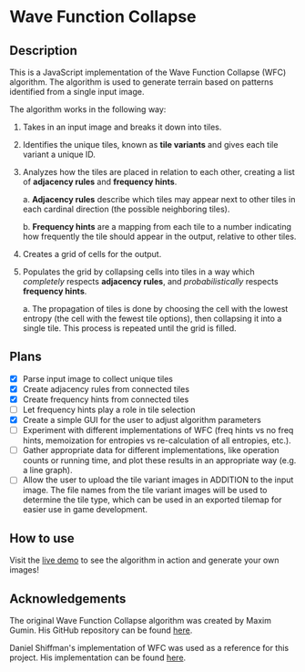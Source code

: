 # Wave Function Collapse

## Description

This is a JavaScript implementation of the Wave Function Collapse (WFC) algorithm. The algorithm is used to generate terrain based on patterns identified from a single input image.

The algorithm works in the following way:

1. Takes in an input image and breaks it down into tiles.

2. Identifies the unique tiles, known as **tile variants** and gives each tile variant a unique ID.

3. Analyzes how the tiles are placed in relation to each other, creating a list of **adjacency rules** and **frequency hints**.

    a. **Adjacency rules** describe which tiles may appear next to other tiles in each cardinal direction (the possible neighboring tiles).

    b. **Frequency hints** are a mapping from each tile to a number indicating how frequently the tile should appear in the output, relative to other tiles.

4. Creates a grid of cells for the output.

5. Populates the grid by collapsing cells into tiles in a way which *completely* respects **adjacency rules**, and *probabilistically* respects **frequency hints**.

    a. The propagation of tiles is done by choosing the cell with the lowest entropy (the cell with the fewest tile options), then collapsing it into a single tile. This process is repeated until the grid is filled.

## Plans

- [x] Parse input image to collect unique tiles
- [x] Create adjacency rules from connected tiles
- [x] Create frequency hints from connected tiles
- [ ] Let frequency hints play a role in tile selection
- [x] Create a simple GUI for the user to adjust algorithm parameters
- [ ] Experiment with different implementations of WFC (freq hints vs no freq hints, memoization for entropies vs re-calculation of all entropies, etc.).
- [ ] Gather appropriate data for different implementations, like operation counts or running time, and plot these results in an appropriate way (e.g. a line graph).
- [ ] Allow the user to upload the tile variant images in ADDITION to the input image. The file names from the tile variant images will be used to determine the tile type, which can be used in an exported tilemap for easier use in game development.

## How to use

Visit the [live demo](https://nathanhinthorne.github.io/Wave-Function-Collapse/) to see the algorithm in action and generate your own images!

## Acknowledgements

The original Wave Function Collapse algorithm was created by Maxim Gumin. His GitHub repository can be found [here](https://github.com/mxgmn/WaveFunctionCollapse).

Daniel Shiffman's implementation of WFC was used as a reference for this project. His implementation can be found [here](https://github.com/CodingTrain/Wave-Function-Collapse).
